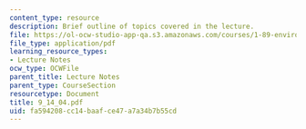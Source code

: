 ```yaml
---
content_type: resource
description: Brief outline of topics covered in the lecture.
file: https://ol-ocw-studio-app-qa.s3.amazonaws.com/courses/1-89-environmental-microbiology-fall-2004/fa594208cc14baafce47a7a34b7b55cd_9_14_04.pdf
file_type: application/pdf
learning_resource_types:
- Lecture Notes
ocw_type: OCWFile
parent_title: Lecture Notes
parent_type: CourseSection
resourcetype: Document
title: 9_14_04.pdf
uid: fa594208-cc14-baaf-ce47-a7a34b7b55cd
---
```

